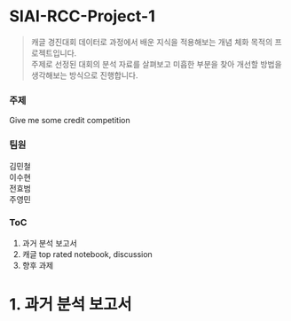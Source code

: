 # SIAI-RCC-Project-1
> 캐글 경진대회 데이터로 과정에서 배운 지식을 적용해보는 개념 체화 목적의 프로젝트입니다.  
> 주제로 선정된 대회의 분석 자료를 살펴보고 미흡한 부분을 찾아 개선할 방법을 생각해보는 방식으로 진행합니다.  

### 주제
Give me some credit competition

### 팀원
김민철  
이수현  
전효범  
주영민  

### ToC
1. 과거 분석 보고서
2. 캐글 top rated notebook, discussion
3. 향후 과제

# 1. 과거 분석 보고서



